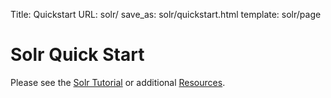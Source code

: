 Title: Quickstart
URL: solr/
save_as: solr/quickstart.html
template: solr/page

<!-- As of 2 Oct 2017, this page now automatically redirects to
        the Solr Reference Guide page solr/guide/solr-tutorial.html -->

# Solr Quick Start

Please see the [Solr Tutorial](https://lucene.apache.org/solr/guide/solr-tutorial.html) or additional [Resources](http://lucene.apache.org/solr/resources.html).
